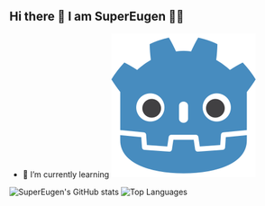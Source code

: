 ## Hi there 👋  I am SuperEugen 🦸‍♂️

- 🌱 I’m currently learning ![Godot](https://github.com/devicons/devicon/blob/master/icons/godot/godot-original.svg)

![SuperEugen's GitHub stats](https://github-readme-stats.vercel.app/api?username=supereugen&show_icons=true&custom_title=SuperEugen's%20Github%20Stats)
![Top Languages](https://github-readme-stats.vercel.app/api/top-langs/?username=supereugen&layout=compact)
